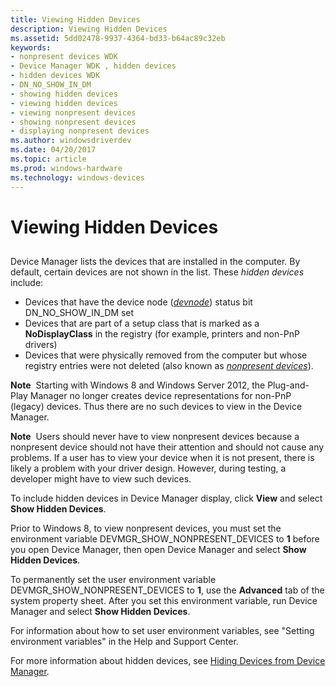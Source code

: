 ```yaml
---
title: Viewing Hidden Devices
description: Viewing Hidden Devices
ms.assetid: 5dd02478-9937-4364-bd33-b64ac89c32eb
keywords:
- nonpresent devices WDK
- Device Manager WDK , hidden devices
- hidden devices WDK
- DN_NO_SHOW_IN_DM
- showing hidden devices
- viewing hidden devices
- viewing nonpresent devices
- showing nonpresent devices
- displaying nonpresent devices
ms.author: windowsdriverdev
ms.date: 04/20/2017
ms.topic: article
ms.prod: windows-hardware
ms.technology: windows-devices
---
```


# Viewing Hidden Devices


## <a href="" id="ddk-viewing-hidden-devices-dg"></a>


Device Manager lists the devices that are installed in the computer. By default, certain devices are not shown in the list. These *hidden devices* include:

* Devices that have the device node ([*devnode*](https://msdn.microsoft.com/library/windows/hardware/ff556277#wdkgloss-devnode)) status bit DN_NO_SHOW_IN_DM set
* Devices that are part of a setup class that is marked as a **NoDisplayClass** in the registry (for example, printers and non-PnP drivers)
* Devices that were physically removed from the computer but whose registry entries were not deleted (also known as [*nonpresent devices*](https://msdn.microsoft.com/library/windows/hardware/ff556313#wdkgloss-nonpresent-device)).

**Note**  Starting with Windows 8 and Windows Server 2012, the Plug-and-Play Manager no longer creates device representations for non-PnP (legacy) devices. Thus there are no such devices to view in the Device Manager.

**Note**  Users should never have to view nonpresent devices because a nonpresent device should not have their attention and should not cause any problems. If a user has to view your device when it is not present, there is likely a problem with your driver design. However, during testing, a developer might have to view such devices. 

To include hidden devices in Device Manager display, click **View** and select **Show Hidden Devices**.

Prior to Windows 8, to view nonpresent devices, you must set the environment variable DEVMGR_SHOW_NONPRESENT_DEVICES to **1** before you open Device Manager, then open Device Manager and select **Show Hidden Devices**.

To permanently set the user environment variable DEVMGR_SHOW_NONPRESENT_DEVICES to **1**, use the **Advanced** tab of the system property sheet. After you set this environment variable, run Device Manager and select **Show Hidden Devices**.

For information about how to set user environment variables, see "Setting environment variables" in the Help and Support Center.

For more information about hidden devices, see [Hiding Devices from Device Manager](https://msdn.microsoft.com/library/windows/hardware/ff547032).

 

 





